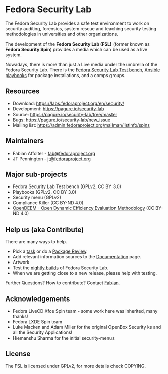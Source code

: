 # Fedora Security Lab

The Fedora Security Lab provides a safe test environment to work on security auditing, forensics, system rescue and teaching security testing methodologies
in universities and other organizations.

The development of the **Fedora Security Lab (FSL)** (former known as **Fedora Security Spin**) provides a media which can be used as a live system.

Nowadays, there is more than just a Live media under the umbrella of the Fedora Security Lab. There is the [Fedora Security Lab Test bench](http://fedora-security-lab-test-bench.readthedocs.io/en/latest/), [Ansible playbooks](https://pagure.io/security-lab/blob/master/f/ansible-playbooks) for package installations, and a comps groups.

## Resources

- Download: https://labs.fedoraproject.org/en/security/
- Development: https://pagure.io/security-lab
- Source: https://pagure.io/security-lab/tree/master
- Bugs: https://pagure.io/security-lab/new_issue
- Mailing list: https://admin.fedoraproject.org/mailman/listinfo/spins

## Maintainers

- Fabian Affolter - fab@fedoraproject.org
- JT Pennington - jt@fedoraproject.org

## Major sub-projects

- Fedora Security Lab Test bench (GPLv2, CC BY 3.0)
- Playbooks (GPLv2, CC BY 3.0)
- Security menu (GPLv2)
- Compliance Killer (CC BY-ND 4.0)
- [OpenDEEM - Open Dynamic Efficiency Evaluation Methodology](https://docs.pagure.org/security-lab/opendeem.html) (CC BY-ND 4.0)

## Help us (aka Contribute)

There are many ways to help.

- Pick a [task](https://pagure.io/security-lab/issues) or do a [Package Review](https://bugzilla.redhat.com/show_bug.cgi?id=563471).
- Add relevant information sources to the [Documentation](https://pagure.io/security-lab/blob/master/f/doc) page.
- Artwork
- Test the [nightly builds](https://alt.fedoraproject.org/) of Fedora Security Lab.
- When we are getting close to a new release, please help with testing.

Further Questions? How to contribute? Contact [Fabian](fab@fedoraproject.org).

## Acknowledgements

- Fedora LiveCD Xfce Spin team - some work here was inherited, many thanks!
- Fedora LXDE Spin team
- Luke Macken and Adam Miller for the original OpenBox Security ks and all the
  Security Applications! 
- Hiemanshu Sharma for the initial security-menus

## License

The FSL is licensed under GPLv2, for more details check COPYING. 
